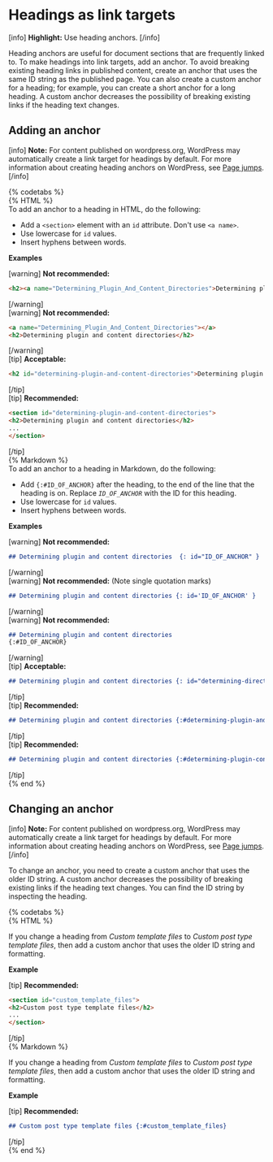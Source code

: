 # Headings as link targets

[info] **Highlight:** Use heading anchors. [/info]  

Heading anchors are useful for document sections that are frequently linked to. To make headings into link targets, add an anchor. To avoid breaking existing heading links in published content, create an anchor that uses the same ID string as the published page. You can also create a custom anchor for a heading; for example, you can create a short anchor for a long heading. A custom anchor decreases the possibility of breaking existing links if the heading text changes.

## Adding an anchor

[info] **Note:** For content published on wordpress.org, WordPress may automatically create a link target for headings by default. For more information about creating heading anchors on WordPress, see [Page jumps](https://wordpress.org/support/article/page-jumps/). [/info]

{% codetabs %}  
{% HTML %}  
To add an anchor to a heading in HTML, do the following:
- Add a `<section>` element with an `id` attribute. Don't use `<a name>`.
- Use lowercase for `id` values.
- Insert hyphens between words.

**Examples**  

[warning] **Not recommended:**  
```html
<h2><a name="Determining_Plugin_And_Content_Directories">Determining plugin and content directories</a></h2>
```
[/warning]  
[warning] **Not recommended:**  
```html
<a name="Determining_Plugin_And_Content_Directories"></a>
<h2>Determining plugin and content directories</h2>
 ```
[/warning]  
[tip] **Acceptable:**  
```html
<h2 id="determining-plugin-and-content-directories">Determining plugin and content directories</h2>
```
[/tip]  
[tip] **Recommended:**  
```html
<section id="determining-plugin-and-content-directories">
<h2>Determining plugin and content directories</h2>
...
</section>
```
[/tip]  
{% Markdown %}  
To add an anchor to a heading in Markdown, do the following:  
- Add `{:#ID_OF_ANCHOR}` after the heading, to the end of the line that the heading is on. Replace <var><code>ID_OF_ANCHOR</var></code> with the ID for this heading.
- Use lowercase for `id` values.
- Insert hyphens between words.

**Examples**  

[warning] **Not recommended:**  
```markdown
## Determining plugin and content directories  {: id="ID_OF_ANCHOR" }
```
[/warning]  
[warning] **Not recommended:** (Note single quotation marks)  
```markdown
## Determining plugin and content directories {: id='ID_OF_ANCHOR' }
```
[/warning]  
[warning] **Not recommended:**  
```markdown
## Determining plugin and content directories  
{:#ID_OF_ANCHOR}  
```
[/warning]  
[tip] **Acceptable:**  
```markdown
## Determining plugin and content directories {: id="determining-directories" }
```
[/tip]  
[tip] **Recommended:**  
```markdown
## Determining plugin and content directories {:#determining-plugin-and-content-directories}
```
[/tip]  
[tip] **Recommended:**  
```markdown
## Determining plugin and content directories {:#determining-plugin-content-directories}
```
[/tip]  
{% end %}

## Changing an anchor

[info] **Note:** For content published on wordpress.org, WordPress may automatically create a link target for headings by default. For more information about creating heading anchors on WordPress, see [Page jumps](https://wordpress.org/support/article/page-jumps/). [/info]

To change an anchor, you need to create a custom anchor that uses the older ID string. A custom anchor decreases the possibility of breaking existing links if the heading text changes. You can find the ID string by inspecting the heading.

{% codetabs %}  
{% HTML %}  

If you change a heading from *Custom template files* to *Custom post type template files*, then add a custom anchor that uses the older ID string and formatting.

**Example**  

[tip] **Recommended:**  
```html
<section id="custom_template_files">
<h2>Custom post type template files</h2>
...
</section>
```
[/tip]  
{% Markdown %}  

If you change a heading from *Custom template files* to *Custom post type template files*, then add a custom anchor that uses the older ID string and formatting.

**Example**  

[tip] **Recommended:**  
```markdown
## Custom post type template files {:#custom_template_files}
```
[/tip]  
{% end %}
